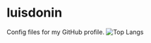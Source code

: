 # luisdonin
Config files for my GitHub profile.
![Top Langs](https://github-readme-stats.vercel.app/api/top-langs/?username=luisdonin)
